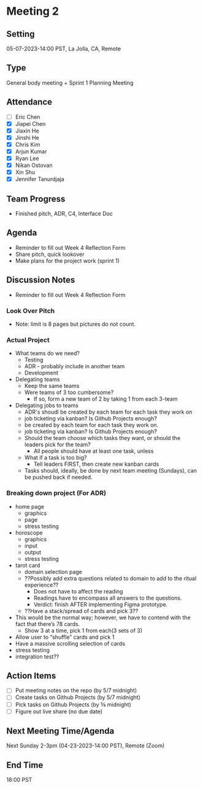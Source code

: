 # Meeting 2

## Setting

05-07-2023-14:00 PST, La Jolla, CA, Remote

## Type

General body meeting + Sprint 1 Planning Meeting

## Attendance

- [ ] Eric Chen
- [x] Jiapei Chen
- [x] Jiaxin He
- [x] Jinshi He
- [x] Chris Kim
- [x] Arjun Kumar
- [x] Ryan Lee
- [x] Nikan Ostovan
- [x] Xin Shu
- [x] Jennifer Tanurdjaja

## Team Progress

- Finished pitch, ADR, C4, Interface Doc

## Agenda

- Reminder to fill out Week 4 Reflection Form
- Share pitch, quick lookover
- Make plans for the project work (sprint 1)

## Discussion Notes

- Reminder to fill out Week 4 Reflection Form

### Look Over Pitch

- Note: limit is 8 pages but pictures do not count.

### Actual Project

- What teams do we need?
  - Testing
  - ADR - probably include in another team
  - Development
- Delegating teams
  - Keep the same teams
  - Were teams of 3 too cumbersome?
    - If so, form a new team of 2 by taking 1 from each 3-team
- Delegating jobs to teams
  - ADR's shoudl be created by each team for each task they work on
  - job ticketing via kanban? Is Github Projects enough?
  - be created by each team for each task they work on.
  - job ticketing via kanban? Is Github Projects enough?
  - Should the team choose which tasks they want, or should the leaders pick for the team?
    - All people should have at least one task, unless
  - What if a task is too big?
    - Tell leaders FIRST, then create new kanban cards
  - Tasks should, ideally, be done by next team meeting (Sundays), can be pushed back if needed.

### Breaking down project (For ADR)

- home page
  - graphics
  - page
  - stress testing
- horoscope
  - graphics
  - input
  - output
  - stress testing
- tarot card
  - domain selection page
  - ??Possibly add extra questions related to domain to add to the ritual experience??
    - Does not have to affect the reading
    - Readings have to encompass all answers to the questions.
    - Verdict: finish AFTER implementing Figma prototype.
  - ??Have a stack/spread of cards and pick 3??
- This would be the normal way; however, we have to contend with the fact that there’s 78 cards.
  - Show 3 at a time, pick 1 from each(3 sets of 3)
- Allow user to “shuffle” cards and pick 1
- Have a massive scrolling selection of cards
- stress testing
- integration test??

## Action Items

- [ ] Put meeting notes on the repo (by 5/7 midnight)
- [ ] Create tasks on Github Projects (by 5/7 midnight)
- [ ] Pick tasks on Github Projects (by ⅝ midnight)
- [ ] Figure out live share (no due date)

## Next Meeting Time/Agenda

Next Sunday 2-3pm (04-23-2023-14:00 PST), Remote (Zoom)

## End Time

18:00 PST
